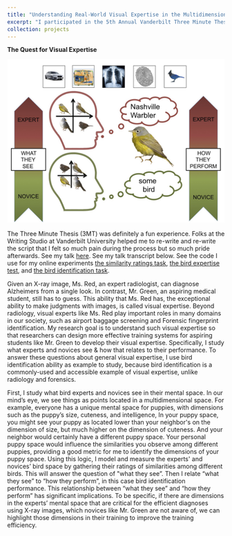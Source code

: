 ```yaml
---
title: "Understanding Real-World Visual Expertise in the Multidimensional Space"
excerpt: "I participated in the 5th Annual Vanderbilt Three Minute Thesis (3MT) Competition and made it to the final round, during which I presented on my thesis work. <br/>"
collection: projects
---
```


<b>The Quest for Visual Expertise</b>

<img src='/images/3MT_Shen_2017.jpg'>


The Three Minute Thesis (3MT) was definitely a fun experience. Folks at the Writing Studio at Vanderbilt University helped me to re-write
and re-write the script that I felt so much pain during the process but so much pride afterwards. See my talk
[here](https://youtu.be/4TrJWAe0r70?t=30m). See my talk transcript below. See the code I use for my online experiments
[the similarity ratings task](https://github.com/mayjh/similarity_ratings),
[the bird expertise test](https://github.com/mayjh/bird_expertise_test), and
[the bird identification task](https://github.com/mayjh/bird_identification).

Given an X-ray image, Ms. Red, an expert radiologist, can diagnose Alzheimers from a single look. In contrast, Mr. Green,
an aspiring medical student, still has to guess. This ability that Ms. Red has, the exceptional ability to make judgments with images,
is called visual expertise. Beyond radiology, visual experts like Ms. Red play important roles in many domains in our society, such
as airport baggage screening and Forensic fingerprint identification. My research goal is to understand such visual expertise so
that researchers can design more effective training systems for aspiring students like Mr. Green to develop their visual expertise.
Specifically, I study what experts and novices see & how that relates to their performance. To answer these questions about general
visual expertise, I use bird identification ability as example to study, because bird identification is a commonly-used and accessible
example of visual expertise, unlike radiology and forensics.

First, I study what bird experts and novices see in their mental space. In our mind’s eye, we see things as points located in a
multidimensional space. For example, everyone has a unique mental space for puppies, with dimensions such as the puppy’s size,
cuteness, and intelligence, In your puppy space, you might see your puppy as located lower than your neighbor's on the dimension of
size, but much higher on the dimension of cuteness. And your neighbor would certainly have a different puppy space. Your personal puppy
space would influence the similarities you observe among different puppies, providing a good metric for me to identify the dimensions of
your puppy space. Using this logic, I model and measure the experts' and novices’ bird space by gathering their ratings of similarities
among different birds. This will answer the question of "what they see”. Then I relate “what they see” to “how they perform”, in this
case bird identification performance. This relationship between “what they see” and “how they perform”  has significant implications.
To be specific, if there are dimensions in the experts’ mental space that are critical for the efficient diagnoses using X-ray images,
which novices like Mr. Green are not aware of, we can highlight those dimensions in their training to improve the training efficiency.
